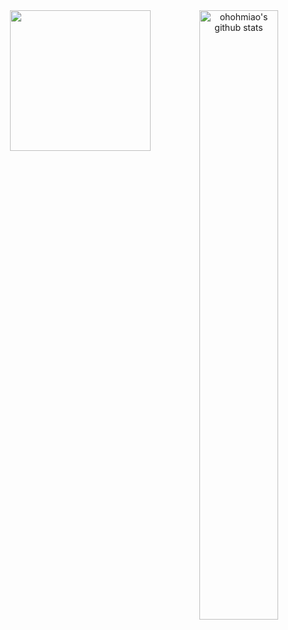 <!--
## Hi there 👋
-->
<div align="center">
  <picture>
    <source media="(prefers-color-scheme: dark)" max-width="50%" srcset="https://cdn.jsdelivr.net/gh/sun0225SUN/sun0225SUN/assets/images/coding.gif" />
    <source media="(prefers-color-scheme: light)" max-width="50%" srcset="https://cdn.jsdelivr.net/gh/sun0225SUN/sun0225SUN/assets/images/developer.svg" height="225px" />
    <img src="https://cdn.jsdelivr.net/gh/sun0225SUN/sun0225SUN/assets/images/coding.gif" />
  </picture>

<img width="50%" align="right" alt="ohohmiao's github stats" src="https://github-readme-stats.vercel.app/api?username=ohohmiao&show_icons=true&hide_border=true" />
<!--
  ![ohohmiao's GitHub stats](https://github-readme-stats.vercel.app/api?username=ohohmiao)
  -->
  
</div>

<!--
![Top Langs](https://github-readme-stats.vercel.app/api/top-langs/?username=ohohmiao)
![trophy](https://github-profile-trophy.vercel.app/?username=ohohmiao)
-->
<!--
**ohohmiao/ohohmiao** is a ✨ _special_ ✨ repository because its `README.md` (this file) appears on your GitHub profile.

Here are some ideas to get you started:

- 🔭 I’m currently working on ...
- 🌱 I’m currently learning ...
- 👯 I’m looking to collaborate on ...
- 🤔 I’m looking for help with ...
- 💬 Ask me about ...
- 📫 How to reach me: ...
- 😄 Pronouns: ...
- ⚡ Fun fact: ...
-->
